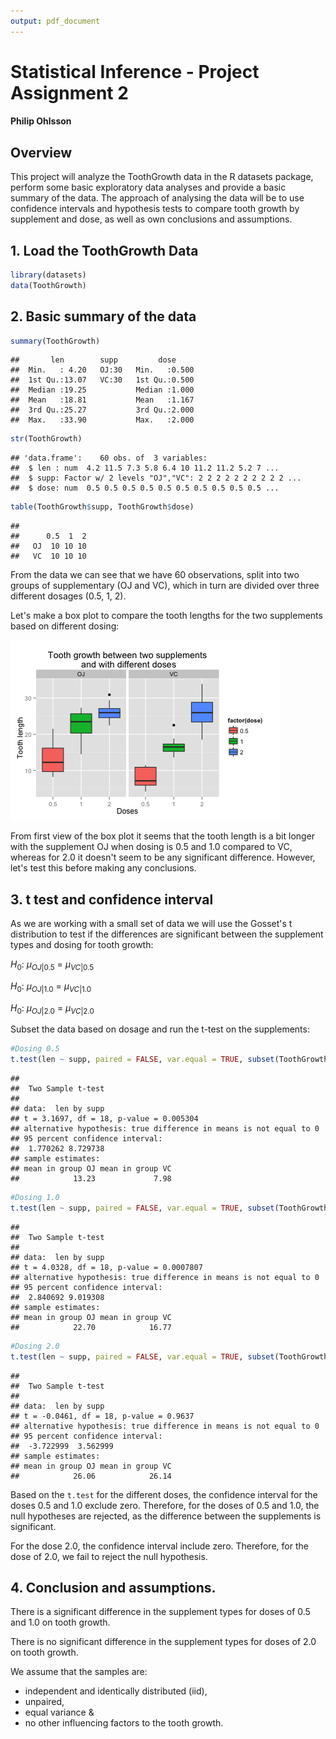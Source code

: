 ```yaml
---
output: pdf_document
---
```

# Statistical Inference - Project Assignment 2
#### Philip Ohlsson
## Overview
This project will analyze the ToothGrowth data in the R datasets package, perform some basic exploratory data analyses and provide a basic summary of the data.
The approach of analysing the data will be to use confidence intervals and hypothesis tests to compare tooth growth by supplement and dose, as well as own conclusions and assumptions.


## 1. Load the ToothGrowth Data

```r
library(datasets)
data(ToothGrowth)
```


## 2. Basic summary of the data

```r
summary(ToothGrowth)
```

```
##       len        supp         dose      
##  Min.   : 4.20   OJ:30   Min.   :0.500  
##  1st Qu.:13.07   VC:30   1st Qu.:0.500  
##  Median :19.25           Median :1.000  
##  Mean   :18.81           Mean   :1.167  
##  3rd Qu.:25.27           3rd Qu.:2.000  
##  Max.   :33.90           Max.   :2.000
```

```r
str(ToothGrowth)
```

```
## 'data.frame':	60 obs. of  3 variables:
##  $ len : num  4.2 11.5 7.3 5.8 6.4 10 11.2 11.2 5.2 7 ...
##  $ supp: Factor w/ 2 levels "OJ","VC": 2 2 2 2 2 2 2 2 2 2 ...
##  $ dose: num  0.5 0.5 0.5 0.5 0.5 0.5 0.5 0.5 0.5 0.5 ...
```

```r
table(ToothGrowth$supp, ToothGrowth$dose)
```

```
##     
##      0.5  1  2
##   OJ  10 10 10
##   VC  10 10 10
```

From the data we can see that we have 60 observations, split into two groups of supplementary (OJ and VC), which in turn are divided over three different dosages (0.5, 1, 2).


Let's make a box plot to compare the tooth lengths for the two supplements based on different dosing:

![plot of chunk unnamed-chunk-3](figure/unnamed-chunk-3-1.png) 

From first view of the box plot it seems that the tooth length is a bit longer with the supplement OJ when dosing is 0.5 and 1.0 compared to VC, whereas for 2.0 it doesn't seem to be any significant difference. However, let's test this before making any conclusions. 

## 3. t test and confidence interval

As we are working with a small set of data we will use the Gosset's t distribution to test if the differences are significant between the supplement types and dosing for tooth growth:  

$H_{0}$: $\mu_{OJ|0.5}$ = $\mu_{VC|0.5}$

$H_{0}$: $\mu_{OJ|1.0}$ = $\mu_{VC|1.0}$

$H_{0}$: $\mu_{OJ|2.0}$ = $\mu_{VC|2.0}$  
  


Subset the data based on dosage and run the t-test on the supplements: 

```r
#Dosing 0.5
t.test(len ~ supp, paired = FALSE, var.equal = TRUE, subset(ToothGrowth, dose == 0.5))
```

```
## 
## 	Two Sample t-test
## 
## data:  len by supp
## t = 3.1697, df = 18, p-value = 0.005304
## alternative hypothesis: true difference in means is not equal to 0
## 95 percent confidence interval:
##  1.770262 8.729738
## sample estimates:
## mean in group OJ mean in group VC 
##            13.23             7.98
```

```r
#Dosing 1.0
t.test(len ~ supp, paired = FALSE, var.equal = TRUE, subset(ToothGrowth, dose == 1.0))
```

```
## 
## 	Two Sample t-test
## 
## data:  len by supp
## t = 4.0328, df = 18, p-value = 0.0007807
## alternative hypothesis: true difference in means is not equal to 0
## 95 percent confidence interval:
##  2.840692 9.019308
## sample estimates:
## mean in group OJ mean in group VC 
##            22.70            16.77
```

```r
#Dosing 2.0
t.test(len ~ supp, paired = FALSE, var.equal = TRUE, subset(ToothGrowth, dose == 2.0))
```

```
## 
## 	Two Sample t-test
## 
## data:  len by supp
## t = -0.0461, df = 18, p-value = 0.9637
## alternative hypothesis: true difference in means is not equal to 0
## 95 percent confidence interval:
##  -3.722999  3.562999
## sample estimates:
## mean in group OJ mean in group VC 
##            26.06            26.14
```

Based on the `t.test` for the different doses, the confidence interval for the doses 0.5 and 1.0 exclude zero. Therefore, for the doses of 0.5 and 1.0, the null hypotheses are rejected, as the difference between the supplements is significant. 

For the dose 2.0, the confidence interval include zero. Therefore, for the dose of 2.0, we fail to reject the null hypothesis. 

## 4. Conclusion and assumptions. 
There is a significant difference in the supplement types for doses of 0.5 and 1.0 on tooth growth. 
    
There is no significant difference in the supplement types for doses of 2.0 on tooth growth.  
  
  
  
We assume that the samples are:   

- independent and identically distributed (iid),
- unpaired,
- equal variance &
- no other influencing factors to the tooth growth.

